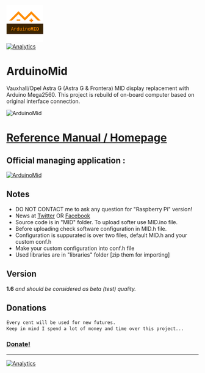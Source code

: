 ![Logo](logo.png)  
[![Analytics](https://ga-beacon.appspot.com/UA-117422627-1/welcome-page)](https://github.com/fire1/ArduinoMid)
# ArduinoMid
Vauxhall/Opel Astra G (Astra G & Frontera) MID display replacement with Arduino Mega2560. 
This project is rebuild of on-board computer based on original interface connection.


![ArduinoMid](https://raw.githubusercontent.com/wiki/fire1/ArduinoMid/images/readme-splash.jpg)




# [Reference Manual / Homepage ](https://github.com/fire1/ArduinoMid/wiki)

## Official managing application :
[![ArduinoMid](https://vignette.wikia.nocookie.net/hayday/images/b/b7/Google_Play_Button.png/revision/latest/scale-to-width-down/640?cb=20180807092019)](https://play.google.com/store/apps/details?id=eu.fire1.arduinomid)



## Notes
* DO NOT CONTACT me to ask any question for "Raspberry Pi" version!
* News at [Twitter](https://twitter.com/hashtag/ArduinoMid?src=hash) OR [Facebook](https://www.facebook.com/search/top/?q=%23arduinomid)
* Source code is in "MID" folder. To upload  softer use MID.ino file.
* Before uploading check software configuration in MID.h file.  
* Configuration is suppurated  is over two files, default MID.h and your custom conf.h
* Make your custom configuration into conf.h file 
* Used libraries are in "libraries" folder [zip them for importing]

## Version 
   **1.6** _and should be considered as beta (test) quality._

## Donations
    Every cent will be used for new futures. 
    Keep in mind I spend a lot of money and time over this project... 
    
### [Donate!](https://paypal.me/AngelZaprianov)

---------------------------------

[![Analytics](https://ga-beacon.appspot.com/UA-117422627-1/welcome-page)](https://github.com/fire1/ArduinoMid)
   

   






